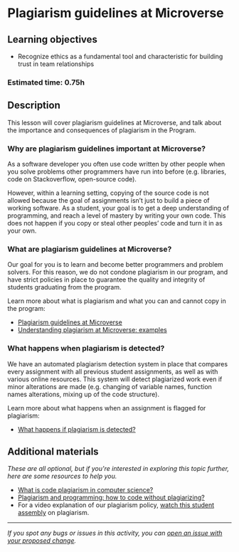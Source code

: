 # Plagiarism guidelines at Microverse

## Learning objectives

- Recognize ethics as a fundamental tool and characteristic for building trust in team relationships

### Estimated time: 0.75h

## Description

This lesson will cover plagiarism guidelines at Microverse, and talk about the importance and consequences of plagiarism in the Program.

### Why are plagiarism guidelines important at Microverse?

As a software developer you often use code written by other people when you solve problems other programmers have run into before (e.g. libraries, code on Stackoverflow, open-source code).

However, within a learning setting, copying of the source code is not allowed because the goal of assignments isn’t just to build a piece of working software. As a student, your goal is to get a deep understanding of programming, and reach a level of mastery by writing your own code. This does not happen if you copy or steal other peoples’ code and turn it in as your own.

### What are plagiarism guidelines at Microverse?

Our goal for you is to learn and become better programmers and problem solvers. For this reason, we do not condone plagiarism in our program, and have strict policies in place to guarantee the quality and integrity of students graduating from the program.

Learn more about what is plagiarism and what you can and cannot copy in the program:

- [Plagiarism guidelines at Microverse](plagiarism-guidelines-at-microverse-learn-more.md)
- [Understanding plagiarism at Microverse: examples](understanding-plagiarism-at-microverse-examples.md)

### What happens when plagiarism is detected?

We have an automated plagiarism detection system in place that compares every assignment with all previous student assignments, as well as with various online resources. This system will detect plagiarized work even if minor alterations are made (e.g. changing of variable names, function names alterations, mixing up of the code structure).

Learn more about what happens when an assignment is flagged for plagiarism:

- [What happens if plagiarism is detected?](what-happens-if-plagiarism-is-detected.md)

## Additional materials

*These are all optional, but if you're interested in exploring this topic further, here are some resources to help you.*

- [What is code plagiarism in computer science?](https://codequiry.com/code-plagiarism)
- [Plagiarism and programming: how to code without plagiarizing?](https://www.turnitin.com/blog/plagiarism-and-programming-how-to-code-without-plagiarizing-2)
- For a video explanation of our plagiarism policy, [watch this student assembly](https://drive.google.com/file/d/1rYbZ2NssazFwBB6DRnMwIu6_P9BCqTT1/view) on plagiarism.


------

_If you spot any bugs or issues in this activity, you can [open an issue with your proposed change](https://github.com/microverseinc/curriculum-transversal-skills/blob/main/git-github/articles/open_issue.md)._